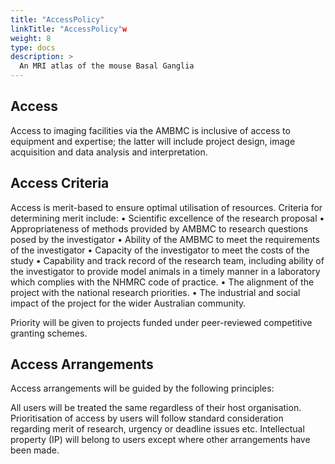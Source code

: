 ```yaml
---
title: "AccessPolicy"
linkTitle: "AccessPolicy"w
weight: 8
type: docs
description: >
  An MRI atlas of the mouse Basal Ganglia
---
```


## Access
Access to imaging facilities via the AMBMC is inclusive of access to equipment and expertise; the latter will include project design, image acquisition and data analysis and interpretation.

## Access Criteria
Access is merit-based to ensure optimal utilisation of resources. Criteria for determining merit include: • Scientific excellence of the research proposal • Appropriateness of methods provided by AMBMC to research questions posed by the investigator • Ability of the AMBMC to meet the requirements of the investigator • Capacity of the investigator to meet the costs of the study • Capability and track record of the research team, including ability of the investigator to provide model animals in a timely manner in a laboratory which complies with the NHMRC code of practice. • The alignment of the project with the national research priorities. • The industrial and social impact of the project for the wider Australian community.

Priority will be given to projects funded under peer-reviewed competitive granting schemes.

## Access Arrangements
Access arrangements will be guided by the following principles:

All users will be treated the same regardless of their host organisation.
Prioritisation of access by users will follow standard consideration regarding merit of research, urgency or deadline issues etc.
Intellectual property (IP) will belong to users except where other arrangements have been made.

<!-- ## Application form
Please fill out this application_form.docx Δ in order to use the facilities of the AMBMC -->